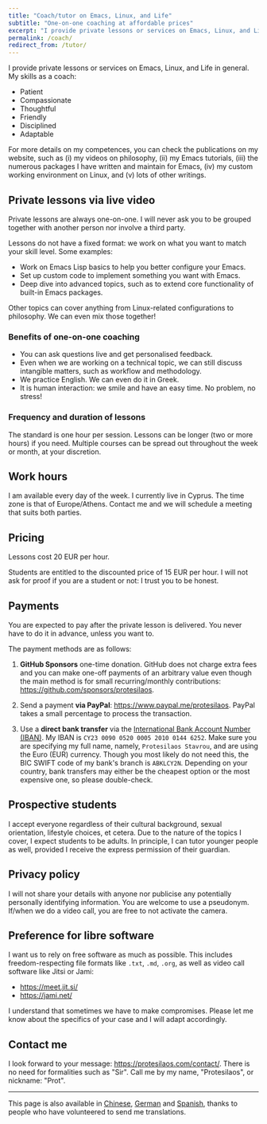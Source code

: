 ```yaml
---
title: "Coach/tutor on Emacs, Linux, and Life"
subtitle: "One-on-one coaching at affordable prices"
excerpt: "I provide private lessons or services on Emacs, Linux, and Life.  The prices are affordable."
permalink: /coach/
redirect_from: /tutor/
---
```


I provide private lessons or services on Emacs, Linux, and Life in
general.  My skills as a coach:

- Patient
- Compassionate
- Thoughtful
- Friendly
- Disciplined
- Adaptable

For more details on my competences, you can check the publications on
my website, such as (i) my videos on philosophy, (ii) my Emacs
tutorials, (iii) the numerous packages I have written and maintain for
Emacs, (iv) my custom working environment on Linux, and (v) lots of
other writings.

## Private lessons via live video

Private lessons are always one-on-one.  I will never ask you to be
grouped together with another person nor involve a third party.

Lessons do not have a fixed format: we work on what you want to match
your skill level. Some examples:

- Work on Emacs Lisp basics to help you better configure your Emacs.
- Set up custom code to implement something you want with Emacs.
- Deep dive into advanced topics, such as to extend core functionality
  of built-in Emacs packages.

Other topics can cover anything from Linux-related configurations to
philosophy. We can even mix those together!

### Benefits of one-on-one coaching

- You can ask questions live and get personalised feedback.
- Even when we are working on a technical topic, we can still discuss
  intangible matters, such as workflow and methodology.
- We practice English. We can even do it in Greek.
- It is human interaction: we smile and have an easy time. No problem,
  no stress!

### Frequency and duration of lessons

The standard is one hour per session. Lessons can be longer (two or
more hours) if you need. Multiple courses can be spread out throughout
the week or month, at your discretion.

## Work hours

I am available every day of the week.  I currently live in Cyprus.
The time zone is that of Europe/Athens.  Contact me and we will
schedule a meeting that suits both parties.

## Pricing

Lessons cost 20 EUR per hour.

Students are entitled to the discounted price of 15 EUR per hour. I
will not ask for proof if you are a student or not: I trust you to be
honest.

## Payments

You are expected to pay after the private lesson is delivered. You
never have to do it in advance, unless you want to.

The payment methods are as follows:

1. **GitHub Sponsors** one-time donation. GitHub does not charge extra
   fees and you can make one-off payments of an arbitrary value even
   though the main method is for small recurring/monthly
   contributions: <https://github.com/sponsors/protesilaos>.

2. Send a payment **via PayPal**: <https://www.paypal.me/protesilaos>.
   PayPal takes a small percentage to process the transaction.

3. Use a **direct bank transfer** via the [International Bank Account
   Number (IBAN)](https://en.wikipedia.org/wiki/International_Bank_Account_Number).
   My IBAN is `CY23 0090 0520 0005 2010 0144 6252`. Make sure you are
   specifying my full name, namely, `Protesilaos Stavrou`, and are
   using the Euro (EUR) currency. Though you most likely do not need
   this, the BIC SWIFT code of my bank's branch is `ABKLCY2N`.
   Depending on your country, bank transfers may either be the
   cheapest option or the most expensive one, so please double-check.

## Prospective students

I accept everyone regardless of their cultural background, sexual
orientation, lifestyle choices, et cetera.  Due to the nature of the
topics I cover, I expect students to be adults.  In principle, I can
tutor younger people as well, provided I receive the express
permission of their guardian.

## Privacy policy

I will not share your details with anyone nor publicise any
potentially personally identifying information.  You are welcome to
use a pseudonym.  If/when we do a video call, you are free to not
activate the camera.

## Preference for libre software

I want us to rely on free software as much as possible.  This includes
freedom-respecting file formats like `.txt`, `.md`, `.org`, as well as
video call software like Jitsi or Jami:

- <https://meet.jit.si/>
- <https://jami.net/>

I understand that sometimes we have to make compromises.  Please let
me know about the specifics of your case and I will adapt accordingly.

## Contact me

I look forward to your message: <https://protesilaos.com/contact/>.
There is no need for formalities such as "Sir". Call me by my name,
"Protesilaos", or nickname: "Prot".

* * *

This page is also available in [Chinese](https://protesilaos.com/cn/coach/),
[German](https://protesilaos.com/de/coach/) and [Spanish](https://protesilaos.com/es/coach),
thanks to people who have volunteered to send me translations.
